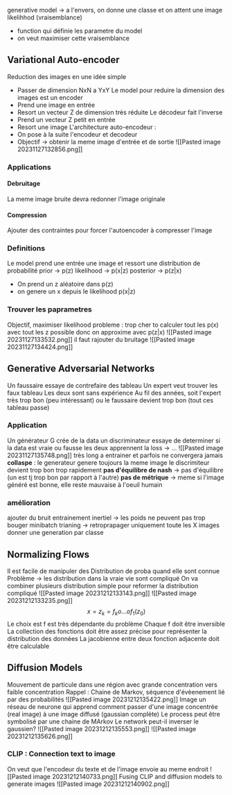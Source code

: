 generative model -> a l'envers, on donne une classe et on attent une image
likelihhod (vraisemblance)
- function qui définie les parametre du model
- on veut maximiser cette vraisemblance
## Variational Auto-encoder
Reduction des images en une idée simple
- Passer de dimension NxN a YxY
Le model pour reduire la dimension des images est un encoder
- Prend une image en entrée
- Resort un vecteur Z de dimension très réduite
Le décodeur fait l'inverse
- Prend un vecteur Z petit en entrée
- Resort une image
L'architecture auto-encodeur :
- On pose à la suite l'encodeur et decodeur
- Objectif -> obtenir la meme image d'entrée et de sortie
![[Pasted image 20231127132856.png]]
### Applications
#### Debruitage
La meme image bruite devra redonner l'image originale
#### Compression
Ajouter des contraintes pour forcer l'autoencoder à compresser l'image
### Definitions
Le model prend une entrée une image et ressort une distribution de probabilité
prior -> p(z)
likelihood -> p(x|z)
posterior -> p(z|x)
- On prend un z aléatoire dans p(z)
- on genere un x depuis le likelihood p(x|z)
### Trouver les paprametres
Objectif, maximiser likelihood
probleme : trop cher to calculer tout les p(x) avec tout les z possible donc on approxime avec p(z|x)
![[Pasted image 20231127133532.png]]
il faut rajouter du bruitage
![[Pasted image 20231127134424.png]]
## Generative Adversarial Networks
Un faussaire essaye de contrefaire des tableau
Un expert veut trouver les faux tableau
Les deux sont sans expérience
Au fil des années, soit l'expert très trop bon (peu intéressant)
ou le faussaire devient trop bon (tout ces tableau passe)
### Application
Un générateur G crée de la data
un discriminateur essaye de determiner si la data est vraie ou fausse
les deux apprennent
la loss -> ...
![[Pasted image 20231127135748.png]]
très long a entrainer et parfois ne convergera jamais
**collaspe** : le generateur genere toujours la meme image
le discrimiteur devient trop bon trop rapidement
**pas d'équilibre de nash** -> pas d'équilibre (un est tj trop bon par rapport à l'autre)
**pas de métrique** -> meme si l'image généré est bonne, elle reste mauvaise à l'oeuil humain
### amélioration
ajouter du bruit
entrainement inertiel -> les poids ne peuvent pas trop bouger
minibatch trianing -> retroprapager uniquement toute les X images
donner une generation par classe
## Normalizing Flows
Il est facile de manipuler des Distribution de proba quand elle sont connue
Problème -> les distribution dans la vraie vie sont compliqué
On va combiner plusieurs distribution simple pour reformer la distribution compliqué
![[Pasted image 20231212133143.png]]
![[Pasted image 20231212133235.png]]
$$ x = z_{k} = f_{k} o \dots o f_{1}(z_{0}) $$
Le choix est f est très dépendante du problème
Chaque f doit être inversible
La collection des fonctions doit être assez précise pour représenter la distribution des données
La jacobienne entre deux fonction adjacente doit être calculable
## Diffusion Models
Mouvement de particule dans une région avec grande concentration vers faible concentration
Rappel : Chaine de Markov, séquence d'évèenement lié par des probabilités
![[Pasted image 20231212135422.png]]
Image un réseau de neurone qui apprend comment passer d'une image concentrée (real image) à une image diffusé (gaussian complète)
Le process peut être symbolisé par une chaine de MArkov
Le network peut-il inverser le gaussien?
![[Pasted image 20231212135553.png]]
![[Pasted image 20231212135626.png]]
### CLIP : Connection text to image
On veut que l'encodeur du texte et de l'image envoie au meme endroit
![[Pasted image 20231212140733.png]]
Fusing CLIP and diffusion models to generate images
![[Pasted image 20231212140902.png]]
